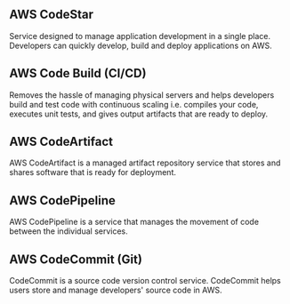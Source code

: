 ## AWS CodeStar

Service designed to manage application development in a single place. Developers can quickly develop, build and deploy applications on AWS.

## AWS Code Build (CI/CD)

Removes the hassle of managing physical servers and helps developers build and test code with continuous scaling i.e. compiles your code, executes unit tests, and gives output artifacts that are ready to deploy.

## AWS CodeArtifact

AWS CodeArtifact is a managed artifact repository service that stores and shares software that is ready for deployment.

## AWS CodePipeline

AWS CodePipeline is a service that manages the movement of code between the individual services.

## AWS CodeCommit (Git)

CodeCommit is a source code version control service. CodeCommit helps users store and manage developers' source code in AWS.
